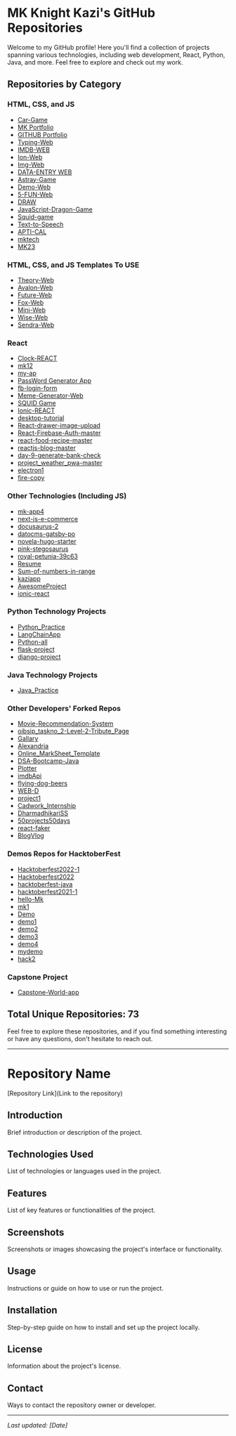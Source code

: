 # MK Knight Kazi's GitHub Repositories

Welcome to my GitHub profile! Here you'll find a collection of projects spanning various technologies, including web development, React, Python, Java, and more. Feel free to explore and check out my work.

## Repositories by Category

### HTML, CSS, and JS

- [Car-Game](https://github.com/mk-knight23/mk3)
- [MK Portfolio](https://github.com/mk-knight23/mk-portfolio)
- [GITHUB Portfolio](https://github.com/mk-knight23/mk-knight23)
- [Typing-Web](https://github.com/mk-knight23/typing12)
- [IMDB-WEB](https://github.com/mk-knight23/imdbApi)
- [Ion-Web](https://github.com/mk-knight23/mk-courses)
- [Img-Web](https://github.com/mk-knight23/upload-img-fire)
- [DATA-ENTRY WEB](https://github.com/mk-knight23/DATA-ENTRY)
- [Astray-Game](https://github.com/mk-knight23/Astray-master)
- [Demo-Web](https://github.com/mk-knight23/mydemo)
- [5-FUN-Web](https://github.com/mk-knight23/5-FUN)
- [DRAW](https://github.com/mk-knight23/Draw)
- [JavaScript-Dragon-Game](https://github.com/mk-knight23/JavaScript-Dragon-Game)
- [Squid-game](https://github.com/mk-knight23/Squid-game)
- [Text-to-Speech](https://github.com/mk-knight23/Text-to-Speech)
- [APTI-CAL](https://github.com/mk-knight23/APTI-CAL)
- [mktech](https://github.com/mk-knight23/mktech)
- [MK23](https://github.com/mk-knight23/MK23)


### HTML, CSS, and JS Templates To USE
- [Theory-Web](https://github.com/mk-knight23/theory)
- [Avalon-Web](https://github.com/mk-knight23/avalon)
- [Future-Web](https://github.com/mk-knight23/future)
- [Fox-Web](https://github.com/mk-knight23/fox)
- [Mini-Web](https://github.com/mk-knight23/minipic)
- [Wise-Web](https://github.com/mk-knight23/wise)
- [Sendra-Web](https://github.com/mk-knight23/sendra)


### React

- [Clock-REACT](https://github.com/mk-knight23/clock)
- [mk12](https://github.com/mk-knight23/mk12)
- [my-ap](https://github.com/mk-knight23/my-ap)
- [PassWord Generator App](https://github.com/mk-knight23/my-card)
- [fb-login-form](https://github.com/mk-knight23/fb-login-form)
- [Meme-Generator-Web](https://github.com/mk-knight23/meme-generator)
- [SQUID Game](https://github.com/mk-knight23/Squid-game)
- [Ionic-REACT](https://github.com/mk-knight23/ionic-react)
- [desktop-tutorial](https://github.com/mk-knight23/desktop-tutorial)
- [React-drawer-image-upload](https://github.com/mk-knight23/react-drawer-image-upload)
- [React-Firebase-Auth-master](https://github.com/mk-knight23/React-Firebase-Auth-master)
- [react-food-recipe-master](https://github.com/mk-knight23/react-food-recipe-master)
- [reactjs-blog-master](https://github.com/mk-knight23/reactjs-blog-master)
- [day-9-generate-bank-check](https://github.com/mk-knight23/day-9-generate-bank-check)
- [project_weather_pwa-master](https://github.com/mk-knight23/project_weather_pwa-master)
- [electron1](https://github.com/mk-knight23/electron1)
- [fire-copy](https://github.com/mk-knight23/fire-copy)

### Other Technologies (Including JS)

- [mk-app4](https://github.com/mk-knight23/mk-app4)
- [next-js-e-commerce](https://github.com/mk-knight23/next-js-e-commerce)
- [docusaurus-2](https://github.com/mk-knight23/docusaurus-2)
- [datocms-gatsby-po](https://github.com/mk-knight23/datocms-gatsby-po)
- [novela-hugo-starter](https://github.com/mk-knight23/novela-hugo-starter)
- [pink-stegosaurus](https://github.com/mk-knight23/pink-stegosaurus)
- [royal-petunia-39c63](https://github.com/mk-knight23/royal-petunia-39c63)
- [Resume](https://github.com/mk-knight23/Resume)
- [Sum-of-numbers-in-range](https://github.com/mk-knight23/Sum-of-numbers-in-range)
- [kaziapp](https://github.com/mk-knight23/kaziapp)
- [AwesomeProject](https://github.com/mk-knight23/AwesomeProject)
- [ionic-react](https://github.com/mk-knight23/ionic-react)

### Python Technology Projects

- [Python_Practice](https://github.com/mk-knight23/Python_Practice)
- [LangChainApp](https://github.com/mk-knight23/LangChainApp)
- [Python-all](https://github.com/mk-knight23/Python-all)
- [flask-project](https://github.com/mk-knight23/flask-project)
- [django-project](https://github.com/mk-knight23/django-project)

### Java Technology Projects

- [Java_Practice](https://github.com/mk-knight23/Java_Practice)

### Other Developers' Forked Repos

- [Movie-Recommendation-System](https://github.com/mk-knight23/Movie-Recommendation-System)
- [oibsip_taskno_2-Level-2-Tribute_Page](https://github.com/mk-knight23/oibsip_taskno_2-Level-2-Tribute_Page)
- [Gallary](https://github.com/mk-knight23/Gallary)
- [Alexandria](https://github.com/mk-knight23/Alexandria)
- [Online_MarkSheet_Template](https://github.com/mk-knight23/Online_MarkSheet_Template)
- [DSA-Bootcamp-Java](https://github.com/mk-knight23/DSA-Bootcamp-Java)
- [Plotter](https://github.com/mk-knight23/Plotter)
- [imdbApi](https://github.com/mk-knight23/imdbApi)
- [flying-dog-beers](https://github.com/mk-knight23/flying-dog-beers)
- [WEB-D](https://github.com/mk-knight23/WEB-D)
- [project1](https://github.com/mk-knight23/project1)
- [Cadwork_Internship](https://github.com/mk-knight23/Cadwork_Internship)
- [DharmadhikariSS](https://github.com/mk-knight23/DharmadhikariSS)
- [50projects50days](https://github.com/mk-knight23/50projects50days)
- [react-faker](https://github.com/mk-knight23/react-faker)
- [BlogVlog](https://github.com/mk-knight23/BlogVlog)

### Demos Repos for HacktoberFest

- [Hacktoberfest2022-1](https://github.com/mk-knight23/Hacktoberfest2022-1)
- [Hacktoberfest2022](https://github.com/mk-knight23/Hacktoberfest2022)
- [hacktoberfest-java](https://github.com/mk-knight23/hacktoberfest-java)
- [hacktoberfest2021-1](https://github.com/mk-knight23/hacktoberfest2021-1)
- [hello-Mk](https://github.com/mk-knight23/hello-Mk)
- [mk1](https://github.com/mk-knight23/mk1)
- [Demo](https://github.com/mk-knight23/Demo)
- [demo1](https://github.com/mk-knight23/demo1)
- [demo2](https://github.com/mk-knight23/demo2)
- [demo3](https://github.com/mk-knight23/demo3)
- [demo4](https://github.com/mk-knight23/demo4)
- [mydemo](https://github.com/mk-knight23/mydemo)
- [hack2](https://github.com/mk-knight23/hack2)

### Capstone Project

- [Capstone-World-app](https://github.com/mk-knight23/Capstone-World-app)

## Total Unique Repositories: 73

Feel free to explore these repositories, and if you find something interesting or have any questions, don't hesitate to reach out.

---

# Repository Name

[Repository Link](Link to the repository)

## Introduction

Brief introduction or description of the project.

## Technologies Used

List of technologies or languages used in the project.

## Features

List of key features or functionalities of the project.

## Screenshots

Screenshots or images showcasing the project's interface or functionality.

## Usage

Instructions or guide on how to use or run the project.

## Installation

Step-by-step guide on how to install and set up the project locally.

## License

Information about the project's license.

## Contact

Ways to contact the repository owner or developer.

---
*Last updated: [Date]*

